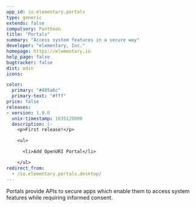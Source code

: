 ```yaml
---
app_id: io.elementary.portals
type: generic
extends: false
compulsory: Pantheon
title: "Portals"
summary: "Access system features in a secure way"
developer: "elementary, Inc."
homepage: https://elementary.io
help_page: false
bugtracker: false
dist: odin
icons:

color:
  primary: "#485a6c"
  primary-text: "#fff"
price: false
releases:
- version: 1.0.0
  unix-timestamp: 1635120000
  description: |-
    <p>First release!</p>

    <ul>

      <li>Add OpenURI Portal</li>

    </ul>
redirect_from:
  - /io.elementary.portals.desktop/
---
```


<p>Portals provide APIs to secure apps which enable them to access system features while requiring informed consent.</p>